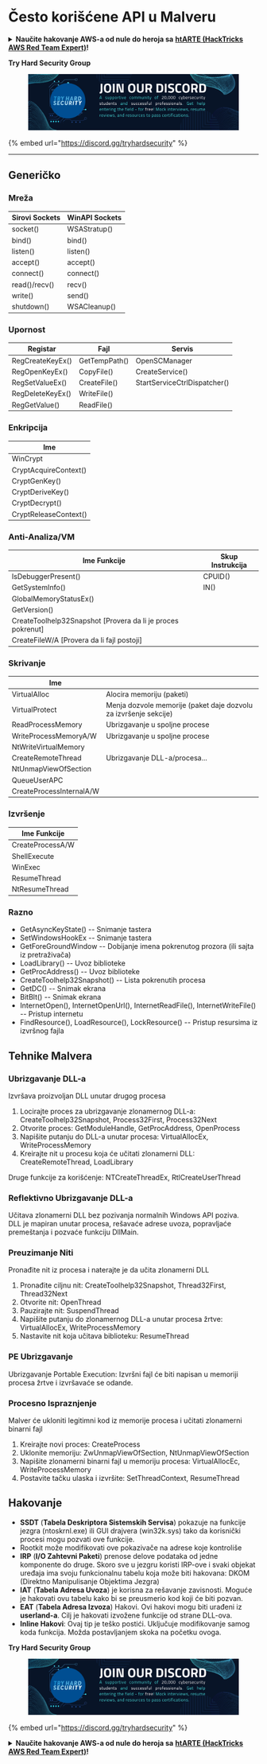# Često korišćene API u Malveru

<details>

<summary><strong>Naučite hakovanje AWS-a od nule do heroja sa</strong> <a href="https://training.hacktricks.xyz/courses/arte"><strong>htARTE (HackTricks AWS Red Team Expert)</strong></a><strong>!</strong></summary>

Drugi načini podrške HackTricks-u:

* Ako želite da vidite **vašu kompaniju reklamiranu na HackTricks-u** ili **preuzmete HackTricks u PDF formatu** proverite [**PLANOVE ZA PRIJAVU**](https://github.com/sponsors/carlospolop)!
* Nabavite [**zvanični PEASS & HackTricks swag**](https://peass.creator-spring.com)
* Otkrijte [**The PEASS Family**](https://opensea.io/collection/the-peass-family), našu kolekciju ekskluzivnih [**NFT-ova**](https://opensea.io/collection/the-peass-family)
* **Pridružite se** 💬 [**Discord grupi**](https://discord.gg/hRep4RUj7f) ili [**telegram grupi**](https://t.me/peass) ili nas **pratite** na **Twitteru** 🐦 [**@carlospolopm**](https://twitter.com/hacktricks\_live)**.**
* **Podelite svoje hakovanje trikove slanjem PR-ova na** [**HackTricks**](https://github.com/carlospolop/hacktricks) i [**HackTricks Cloud**](https://github.com/carlospolop/hacktricks-cloud) github repozitorijume.

</details>

**Try Hard Security Group**

<figure><img src="/.gitbook/assets/telegram-cloud-document-1-5159108904864449420.jpg" alt=""><figcaption></figcaption></figure>

{% embed url="https://discord.gg/tryhardsecurity" %}

***

## Generičko

### Mreža

| Sirovi Sockets | WinAPI Sockets |
| -------------- | -------------- |
| socket()       | WSAStratup()   |
| bind()         | bind()         |
| listen()       | listen()       |
| accept()       | accept()       |
| connect()      | connect()      |
| read()/recv()  | recv()         |
| write()        | send()         |
| shutdown()     | WSACleanup()   |

### Upornost

| Registar          | Fajl          | Servis                      |
| ----------------- | ------------- | --------------------------- |
| RegCreateKeyEx()  | GetTempPath() | OpenSCManager               |
| RegOpenKeyEx()    | CopyFile()    | CreateService()             |
| RegSetValueEx()   | CreateFile()  | StartServiceCtrlDispatcher()|
| RegDeleteKeyEx()  | WriteFile()   |                             |
| RegGetValue()     | ReadFile()    |                             |

### Enkripcija

| Ime                  |
| -------------------- |
| WinCrypt             |
| CryptAcquireContext()|
| CryptGenKey()        |
| CryptDeriveKey()     |
| CryptDecrypt()       |
| CryptReleaseContext()|

### Anti-Analiza/VM

| Ime Funkcije                                             | Skup Instrukcija |
| -------------------------------------------------------- | ---------------- |
| IsDebuggerPresent()                                     | CPUID()          |
| GetSystemInfo()                                         | IN()             |
| GlobalMemoryStatusEx()                                  |                  |
| GetVersion()                                            |                  |
| CreateToolhelp32Snapshot \[Provera da li je proces pokrenut] |                  |
| CreateFileW/A \[Provera da li fajl postoji]             |                  |

### Skrivanje

| Ime                     |                                                                            |
| ----------------------- | -------------------------------------------------------------------------- |
| VirtualAlloc            | Alocira memoriju (paketi)                                                 |
| VirtualProtect          | Menja dozvole memorije (paket daje dozvolu za izvršenje sekcije)          |
| ReadProcessMemory       | Ubrizgavanje u spoljne procese                                           |
| WriteProcessMemoryA/W   | Ubrizgavanje u spoljne procese                                           |
| NtWriteVirtualMemory    |                                                                            |
| CreateRemoteThread      | Ubrizgavanje DLL-a/procesa...                                            |
| NtUnmapViewOfSection    |                                                                            |
| QueueUserAPC            |                                                                            |
| CreateProcessInternalA/W|                                                                            |

### Izvršenje

| Ime Funkcije     |
| ---------------- |
| CreateProcessA/W |
| ShellExecute     |
| WinExec          |
| ResumeThread     |
| NtResumeThread   |

### Razno

* GetAsyncKeyState() -- Snimanje tastera
* SetWindowsHookEx -- Snimanje tastera
* GetForeGroundWindow -- Dobijanje imena pokrenutog prozora (ili sajta iz pretraživača)
* LoadLibrary() -- Uvoz biblioteke
* GetProcAddress() -- Uvoz biblioteke
* CreateToolhelp32Snapshot() -- Lista pokrenutih procesa
* GetDC() -- Snimak ekrana
* BitBlt() -- Snimak ekrana
* InternetOpen(), InternetOpenUrl(), InternetReadFile(), InternetWriteFile() -- Pristup internetu
* FindResource(), LoadResource(), LockResource() -- Pristup resursima iz izvršnog fajla

## Tehnike Malvera

### Ubrizgavanje DLL-a

Izvršava proizvoljan DLL unutar drugog procesa

1. Locirajte proces za ubrizgavanje zlonamernog DLL-a: CreateToolhelp32Snapshot, Process32First, Process32Next
2. Otvorite proces: GetModuleHandle, GetProcAddress, OpenProcess
3. Napišite putanju do DLL-a unutar procesa: VirtualAllocEx, WriteProcessMemory
4. Kreirajte nit u procesu koja će učitati zlonamerni DLL: CreateRemoteThread, LoadLibrary

Druge funkcije za korišćenje: NTCreateThreadEx, RtlCreateUserThread

### Reflektivno Ubrizgavanje DLL-a

Učitava zlonamerni DLL bez pozivanja normalnih Windows API poziva.\
DLL je mapiran unutar procesa, rešavaće adrese uvoza, popravljaće premeštanja i pozvaće funkciju DllMain.

### Preuzimanje Niti

Pronađite nit iz procesa i naterajte je da učita zlonamerni DLL

1. Pronađite ciljnu nit: CreateToolhelp32Snapshot, Thread32First, Thread32Next
2. Otvorite nit: OpenThread
3. Pauzirajte nit: SuspendThread
4. Napišite putanju do zlonamernog DLL-a unutar procesa žrtve: VirtualAllocEx, WriteProcessMemory
5. Nastavite nit koja učitava biblioteku: ResumeThread

### PE Ubrizgavanje

Ubrizgavanje Portable Execution: Izvršni fajl će biti napisan u memoriji procesa žrtve i izvršavaće se odande.

### Procesno Ispraznjenje

Malver će ukloniti legitimni kod iz memorije procesa i učitati zlonamerni binarni fajl

1. Kreirajte novi proces: CreateProcess
2. Uklonite memoriju: ZwUnmapViewOfSection, NtUnmapViewOfSection
3. Napišite zlonamerni binarni fajl u memoriju procesa: VirtualAllocEc, WriteProcessMemory
4. Postavite tačku ulaska i izvršite: SetThreadContext, ResumeThread

## Hakovanje

* **SSDT** (**Tabela Deskriptora Sistemskih Servisa**) pokazuje na funkcije jezgra (ntoskrnl.exe) ili GUI drajvera (win32k.sys) tako da korisnički procesi mogu pozvati ove funkcije.
* Rootkit može modifikovati ove pokazivače na adrese koje kontroliše
* **IRP** (**I/O Zahtevni Paketi**) prenose delove podataka od jedne komponente do druge. Skoro sve u jezgru koristi IRP-ove i svaki objekat uređaja ima svoju funkcionalnu tabelu koja može biti hakovana: DKOM (Direktno Manipulisanje Objektima Jezgra)
* **IAT** (**Tabela Adresa Uvoza**) je korisna za rešavanje zavisnosti. Moguće je hakovati ovu tabelu kako bi se preusmerio kod koji će biti pozvan.
* **EAT** (**Tabela Adresa Izvoza**) Hakovi. Ovi hakovi mogu biti urađeni iz **userland-a**. Cilj je hakovati izvožene funkcije od strane DLL-ova.
* **Inline Hakovi**: Ovaj tip je teško postići. Uključuje modifikovanje samog koda funkcija. Možda postavljanjem skoka na početku ovoga.

**Try Hard Security Group**

<figure><img src="/.gitbook/assets/telegram-cloud-document-1-5159108904864449420.jpg" alt=""><figcaption></figcaption></figure>

{% embed url="https://discord.gg/tryhardsecurity" %}

<details>

<summary><strong>Naučite hakovanje AWS-a od nule do heroja sa</strong> <a href="https://training.hacktricks.xyz/courses/arte"><strong>htARTE (HackTricks AWS Red Team Expert)</strong></a><strong>!</strong></summary>

Drugi načini podrške HackTricks-u:

* Ako želite da vidite **vašu kompaniju reklamiranu na HackTricks-u** ili **preuzmete HackTricks u PDF formatu** proverite [**PLANOVE ZA PRIJAVU**](https://github.com/sponsors/carlospolop)!
* Nabavite [**zvanični PEASS & HackTricks swag**](https://peass.creator-spring.com)
* Otkrijte [**The PEASS Family**](https://opensea.io/collection/the-peass-family), našu kolekciju ekskluzivnih [**NFT-ova**](https://opensea.io/collection/the-peass-family)
* **Pridružite se** 💬 [**Discord grupi**](https://discord.gg/hRep4RUj7f) ili [**telegram grupi**](https://t.me/peass) ili nas **pratite** na **Twitteru** 🐦 [**@carlospolopm**](https://twitter.com/hacktricks\_live)**.**
* **Podelite svoje hakovanje trikove slanjem PR-ova na** [**HackTricks**](https://github.com/carlospolop/hacktricks) i [**HackTricks Cloud**](https://github.com/carlospolop/hacktricks-cloud) github repozitorijume.

